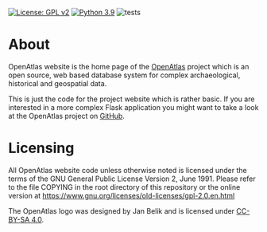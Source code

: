 [![License: GPL v2](https://img.shields.io/badge/License-GPL_v2-blue.svg)](https://www.gnu.org/licenses/old-licenses/gpl-2.0.en.html)
[![Python 3.9](https://img.shields.io/badge/python-3.9-blue.svg)](https://www.python.org/downloads/release/python-390/)
![tests](https://github.com/craws/OpenAtlas-Website/actions/workflows/test.yaml/badge.svg)

# About

OpenAtlas website is the home page of the [OpenAtlas](https://openatlas.eu)
project which is an open source, web based database system for complex
archaeological, historical and geospatial data.

This is just the code for the project website which is rather basic.
If you are interested in a more complex Flask application you might want to take
a look at the OpenAtlas project on [GitHub](https://github.com/craws/OpenAtlas).

# Licensing

All OpenAtlas website code unless otherwise noted is licensed under the terms of
the GNU General Public License Version 2, June 1991. Please refer to the file
COPYING in the root directory of this repository or the online version at
https://www.gnu.org/licenses/old-licenses/gpl-2.0.en.html

The OpenAtlas logo was designed by Jan Belik and is licensed under
[CC-BY-SA 4.0](<https://creativecommons.org/licenses/by-sa/4.0/>).
